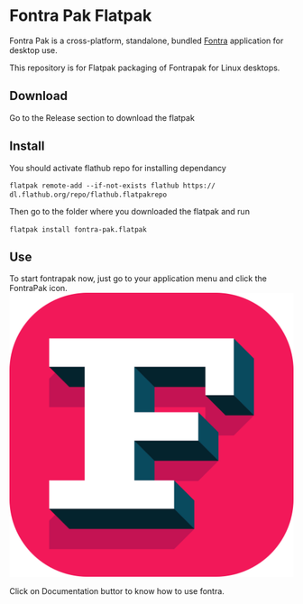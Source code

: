 # Fontra Pak Flatpak

Fontra Pak is a cross-platform, standalone, bundled [Fontra](https://github.com/fontra/fontra) application for desktop use.

This repository is for Flatpak packaging of Fontrapak for Linux desktops.
## Download

Go to the Release section to download the flatpak

## Install

You should activate flathub repo for installing dependancy
```
flatpak remote-add --if-not-exists flathub https://
dl.flathub.org/repo/flathub.flatpakrepo

```
Then go to the folder where you downloaded the flatpak and run

`flatpak install fontra-pak.flatpak`

## Use

To start fontrapak now, just go to your application menu and click the FontraPak icon.
![FontraPak](data/icons/fontrapak.svg)

Click on Documentation buttor to know how to use fontra.
